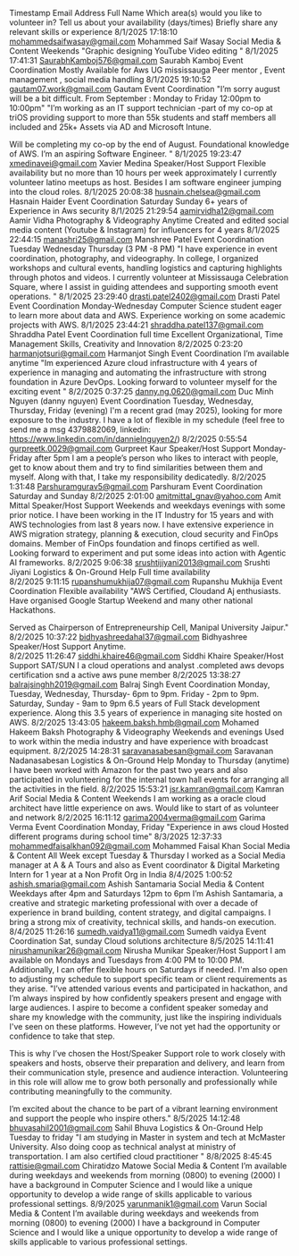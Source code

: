 Timestamp	Email Address	Full Name	Which area(s) would you like to volunteer in?	Tell us about your availability (days/times)	Briefly share any relevant skills or experience
8/1/2025 17:18:10	mohammedsaifwasay@gmail.com	Mohammed Saif Wasay	Social Media & Content	Weekends 	"Graphic designing 
YouTube Video editing "
8/1/2025 17:41:31	SaurabhKamboj576@gmail.com	Saurabh Kamboj 	Event Coordination	Mostly Available for Aws UG mississauga 	Peer mentor , Event management , social media handling 
8/1/2025 19:10:52	gautam07.work@gmail.com	Gautam	Event Coordination	"I’m sorry august will be a bit difficult. 
From September : 
Monday to Friday 12:00pm to 10:00pm"	"I’m working as an IT support technician -part of my co-op at triOS providing support to more than 55k students and staff members all included and 25k+ Assets via AD and Microsoft Intune. 

Will be completing my co-op by the end of August. 
Foundational knowledge of AWS. 
I’m an aspiring Software Engineer. "
8/1/2025 19:23:47	xmedinavei@gmail.com	Xavier Medina	Speaker/Host Support	Flexible availability but no more than 10 hours per week approximately	I currently volunteer latino meetups as host. Besides I am software engineer jumping into the cloud roles.
8/1/2025 20:08:38	husnain.chelsea@gmail.com	Hasnain Haider	Event Coordination	Saturday Sunday	6+ years of Experience in Aws security
8/1/2025 21:29:54	aamirvidha12@gmail.com	Aamir Vidha	Photography & Videography	Anytime	Created and edited social media content (Youtube & Instagram) for influencers for 4 years 
8/1/2025 22:44:15	manashri25@gmail.com	Manshree Patel	Event Coordination	Tuesday Wednesday Thursday (3 PM -8 PM)	"I have experience in event coordination, photography, and videography. In college, I organized workshops and cultural events, handling logistics and capturing highlights through photos and videos. I currently volunteer at Mississauga Celebration Square, where I assist in guiding attendees and supporting smooth event operations.
"
8/1/2025 23:29:40	drasti.patel2402@gmail.com	Drasti Patel	Event Coordination	Monday-Wednesday	Computer Science student eager to learn more about data and AWS. Experience working on some academic projects with AWS.
8/1/2025 23:44:21	shraddha.patel137@gmail.com	Shraddha Patel	Event Coordination	full time	Excellent Organizational, Time Management Skills, Creativity and Innovation
8/2/2025 0:23:20	harmanjotsuri@gmail.com	Harmanjot Singh	Event Coordination	I’m available anytime	"Im experienced Azure cloud infrastructure with 4 years of experience in managing and automating the infrastructure with strong foundation in Azure DevOps. 
Looking forward to volunteer myself for the exciting event "
8/2/2025 0:37:25	danny.ng.0620@gmail.com	Duc Minh Nguyen (danny nguyen)	Event Coordination	Tuesday, Wednesday, Thursday, Friday (evening)	I'm a recent grad (may 2025), looking for more exposure to the industry. I have a lot of flexible in my schedule (feel free to send me a msg 4379882069, linkedin: https://www.linkedin.com/in/dannielnguyen2/) 
8/2/2025 0:55:54	gurpreetk.0029@gmail.com	Gurpreet Kaur	Speaker/Host Support	Monday-Friday after 5pm	I am a people’s person who likes to interact with people, get to know about them and try to find similarities between them and myself. Along with that, I take my responsibility dedicatedly.
8/2/2025 1:31:48	Parshuramgurav5@gmail.com	Parshuram	Event Coordination	Saturday and Sunday	
8/2/2025 2:01:00	amitmittal_gnav@yahoo.com	Amit Mittal	Speaker/Host Support	Weekends and weekdays evenings with some prior notice. 	I have been working in the IT Industry for 15 years and with AWS technologies from last 8 years now. I have extensive experience in AWS migration strategy, planning & execution, cloud security and FinOps domains. Member of FinOps foundation and finops certified as well. Looking forward to experiment and put some ideas into action with Agentic AI frameworks.
8/2/2025 9:06:38	srushtijiyani2013@gmail.com	Srushti Jiyani	Logistics & On-Ground Help	Full time availability 	
8/2/2025 9:11:15	rupanshumukhija07@gmail.com	Rupanshu Mukhija 	Event Coordination	Flexible availability 	"AWS Certified, Cloudand Aj enthusiasts. Have organised Google Startup Weekend and many other national Hackathons.

Served as Chairperson of Entrepreneurship Cell, Manipal University Jaipur."
8/2/2025 10:37:22	bidhyashreedahal37@gmail.com	Bidhyashree 	Speaker/Host Support	Anytime. 	
8/2/2025 11:26:47	siddhi.khaire46@gmail.com	Siddhi Khaire	Speaker/Host Support	SAT/SUN	I  a cloud operations and analyst .completed aws devops certification snd a active aws pune member
8/2/2025 13:38:27	balrajsinghh2019@gmail.com	Balraj Singh	Event Coordination	Monday, Tuesday, Wednesday, Thursday- 6pm to 9pm.  Friday - 2pm to 9pm. Saturday, Sunday - 9am to 9pm	6.5 years of Full Stack development experience.  Along this 3.5 years of experience in managing site hosted on AWS.
8/2/2025 13:43:05	hakeem.baksh.hmb@gmail.com	Mohamed Hakeem Baksh	Photography & Videography	Weekends and evenings	Used to work within the media industry and have experience with broadcast equipment. 
8/2/2025 14:28:31	saravanasabesan@gmail.com	Saravanan Nadanasabesan 	Logistics & On-Ground Help	Monday to Thursday (anytime)	I have been worked with Amazon for the past two years and also participated in volunteering for the internal town hall events for arranging all the activities in the field. 
8/2/2025 15:53:21	jsr.kamran@gmail.com	Kamran Arif	Social Media & Content	Weekends	I am working as a oracle cloud architect have little experience on aws. Would like to start of as volunteer and network
8/2/2025 16:11:12	garima2004verma@gmail.com	Garima Verma 	Event Coordination	Monday, Friday	"Experience in aws cloud 
Hosted different programs during school time"
8/3/2025 12:37:33	mohammedfaisalkhan092@gmail.com	Mohammed Faisal Khan 	Social Media & Content	All Week except Tuesday & Thursday	I worked as a Social Media manager at A & A Tours and also as Event coordinator & Digital Marketing Intern for 1 year at a Non Profit Org in India
8/4/2025 1:00:52	ashish.smaria@gmail.com	Ashish Santamaria	Social Media & Content	Weekdays after 4pm and Saturdays 12pm to 6pm	I’m Ashish Santamaria, a creative and strategic marketing professional with over a decade of experience in brand building, content strategy, and digital campaigns. I bring a strong mix of creativity, technical skills, and hands-on execution.
8/4/2025 11:26:16	sumedh.vaidya11@gmail.com	Sumedh vaidya	Event Coordination	Sat, sunday	Cloud solutions architecture 
8/5/2025 14:11:41	nirushamunikar26@gmail.com	Nirusha Munikar	Speaker/Host Support	I am available on Mondays and Tuesdays from 4:00 PM to 10:00 PM. Additionally, I can offer flexible hours on Saturdays if needed. I'm also open to adjusting my schedule to support specific team or client requirements as they arise.	"I’ve attended various events and participated in hackathon, and I’m always inspired by how confidently speakers present and engage with large audiences. I aspire to become a confident speaker someday and share my knowledge with the community, just like the inspiring individuals I've seen on these platforms. However, I’ve not yet had the opportunity or confidence to take that step.

This is why I’ve chosen the Host/Speaker Support role to work closely with speakers and hosts, observe their preparation and delivery, and learn from their communication style, presence and audience interaction. Volunteering in this role will allow me to grow both personally and professionally while contributing meaningfully to the community.

I’m excited about the chance to be part of a vibrant learning environment and support the people who inspire others."
8/5/2025 14:12:48	bhuvasahil2001@gmail.com	Sahil Bhuva	Logistics & On-Ground Help	Tuesday to friday	"I am studying in Master in system and tech at McMaster University. Also doing coop as technical analyst at ministry of transportation. 
I am also certified cloud practitioner "
8/8/2025 8:45:45	rattisie@gmail.com	Chiratidzo Matowe	Social Media & Content	I’m available during weekdays and weekends from morning (0800) to evening (2000)	I have a background in Computer Science and I would like a unique opportunity to develop a wide range of skills applicable to various professional settings.
8/9/2025	varunmanik1@gmail.com	Varun	Social Media & Content	I’m available during weekdays and weekends from morning (0800) to evening (2000)	I have a background in Computer Science and I would like a unique opportunity to develop a wide range of skills applicable to various professional settings.